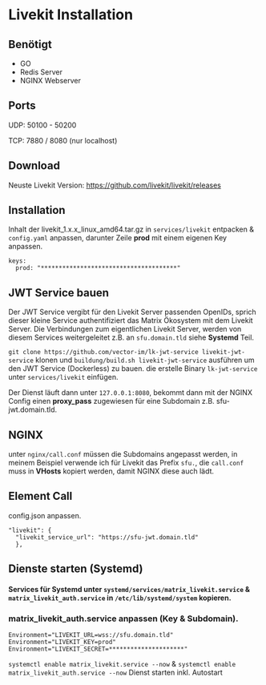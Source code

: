 # Livekit Installation
## Benötigt
- GO
- Redis Server
- NGINX Webserver
## Ports
UDP: 50100 - 50200

TCP: 7880 / 8080 (nur localhost)
## Download
Neuste Livekit Version: https://github.com/livekit/livekit/releases

## Installation
Inhalt der livekit_1.x.x_linux_amd64.tar.gz in `services/livekit` entpacken & `config.yaml` anpassen, darunter Zeile **prod** mit einem eigenen Key anpassen.
```
keys:
  prod: "**************************************"
```
## JWT Service bauen
Der JWT Service vergibt für den Livekit Server passenden OpenIDs, sprich dieser kleine Service authentifiziert das Matrix Ökosystem mit dem Livekit Server. Die Verbindungen zum eigentlichen Livekit Server, werden von diesem Services weitergeleitet z.B. an `sfu.domain.tld` siehe **Systemd** Teil.

`git clone https://github.com/vector-im/lk-jwt-service livekit-jwt-service` klonen und `buildung/build.sh livekit-jwt-service` ausführen um den JWT Service (Dockerless) zu bauen.
die erstelle Binary `lk-jwt-service` unter `services/livekit` einfügen. 

Der Dienst läuft dann unter `127.0.0.1:8080`, bekommt dann mit der NGINX Config einen **proxy_pass** zugewiesen für eine Subdomain z.B. sfu-jwt.domain.tld.

## NGINX
unter `nginx/call.conf` müssen die Subdomains angepasst werden, in meinem Beispiel verwende ich für Livekit das Prefix `sfu.`, die `call.conf` muss in **VHosts** kopiert werden, damit NGINX diese auch lädt.
## Element Call
config.json anpassen.
```
"livekit": {
  "livekit_service_url": "https://sfu-jwt.domain.tld"
  },
```
## Dienste starten (Systemd)
#### Services für Systemd unter `systemd/services/matrix_livekit.service` & `matrix_livekit_auth.service` in `/etc/lib/systemd/system` kopieren.
### matrix_livekit_auth.service anpassen (Key & Subdomain).
```
Environment="LIVEKIT_URL=wss://sfu.domain.tld"
Environment="LIVEKIT_KEY=prod"
Environment="LIVEKIT_SECRET=*********************"
```

`systemctl enable matrix_livekit.service --now` &  `systemctl enable matrix_livekit_auth.service --now` Dienst starten inkl. Autostart

